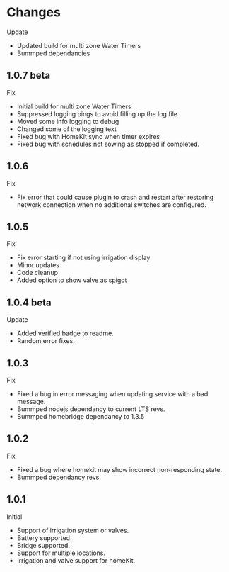 # Changes

Update
-   Updated build for multi zone Water Timers
-   Bummped dependancies

## 1.0.7 beta
Fix
-   Initial build for multi zone Water Timers
-   Suppressed logging pings to avoid filling up the log file
-   Moved some info logging to debug
-   Changed some of the logging text
-   Fixed bug with HomeKit sync when timer expires
-   Fixed bug with schedules not sowing as stopped if completed.

## 1.0.6
Fix
-   Fix error that could cause plugin to crash and restart after restoring network connection when no additional switches are configured.

## 1.0.5
Fix
-   Fix error starting if not using irrigation display
-   Minor updates
-   Code cleanup
-   Added option to show valve as spigot

## 1.0.4 beta
Update
-   Added verified badge to readme.
-   Random error fixes.

## 1.0.3
Fix
-   Fixed a bug in error messaging when updating service with a bad message.
-   Bummped nodejs dependancy to current LTS revs.
-   Bummped homebridge dependancy to 1.3.5

## 1.0.2
Fix
-   Fixed a bug where homekit may show incorrect non-responding state.
-   Bummped dependancy revs.

## 1.0.1
Initial 
-   Support of irrigation system or valves.
-   Battery supported.
-   Bridge supported.
-   Support for multiple locations.
-   Irrigation and valve support for homeKit.
